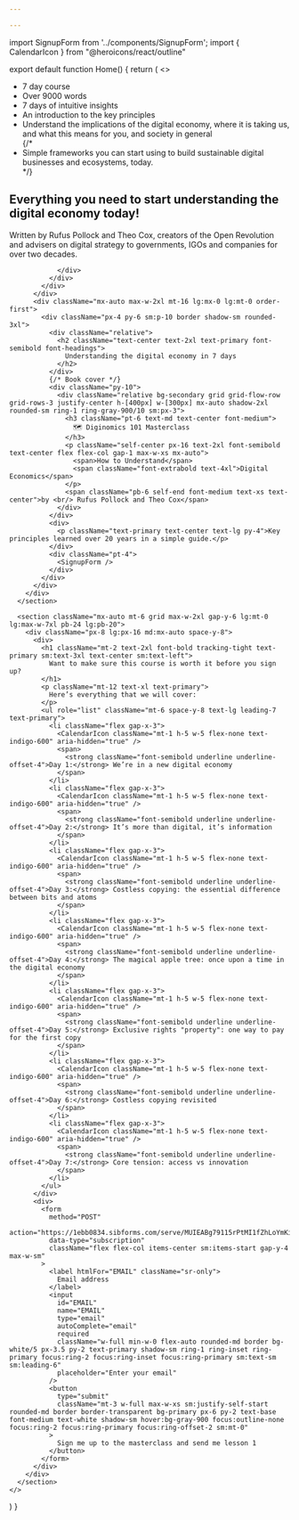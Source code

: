 ```yaml
---

---
```


import SignupForm from '../components/SignupForm';
import { CalendarIcon } from "@heroicons/react/outline"

export default function Home() {
  return (
    <>
      <section className="relative overflow-hidden">
        <div className="mx-auto max-w-7xl pb-20 lg:pt-10 grid lg:grid-cols-2 lg:gap-x-10 px-8 lg:py-20">
          <div className="px-6 lg:px-0 lg:pt-4 mt-16 lg:mx-0 lg:mt-0 md:mx-auto md:max-w-2xl">
            <div className="mx-auto max-w-2xl">
              <div className="max-w-lg">
                <ul className="mt-6 text-lg leading-7 text-primary list-outside list-['\2713']">
                  <li className="pl-2">7 day course</li>
                  <li className="pl-2">Over 9000 words</li>
                  <li className="pl-2">7 days of intuitive insights</li>
                  <li className="pl-2">An introduction to the key principles</li>
                  <li className="pl-2">Understand the implications of the digital economy, where it is taking us, and what this means for you, and society in general</li>
                  {/* <li className="pl-2">Simple frameworks you can start using to build sustainable digital businesses and ecosystems, today.</li> */}
                </ul>
                <h1 className="mt-10 text-2xl font-bold tracking-tight text-primary sm:text-3xl">
                  Everything you need to start understanding the digital economy today!
                </h1>
                <p className="mt-6 text-lg leading-7 text-primary">
                  Written by Rufus Pollock and Theo Cox,
                  creators of the Open Revolution
                  and advisers on digital strategy
                  to governments, IGOs and companies for over two decades.
                </p>
                <div className="">
                  
                </div>
              </div>
            </div>
          </div>
          <div className="mx-auto max-w-2xl mt-16 lg:mx-0 lg:mt-0 order-first">
            <div className="px-4 py-6 sm:p-10 border shadow-sm rounded-3xl">
              <div className="relative">
                <h2 className="text-center text-2xl text-primary font-semibold font-headings">
                  Understanding the digital economy in 7 days
                </h2>
              </div>
              {/* Book cover */}
              <div className="py-10">
                <div className="relative bg-secondary grid grid-flow-row grid-rows-3 justify-center h-[400px] w-[300px] mx-auto shadow-2xl rounded-sm ring-1 ring-gray-900/10 sm:px-3">
                  <h3 className="pt-6 text-md text-center font-medium">
                    🗺️ Diginomics 101 Masterclass
                  </h3>
                  <p className="self-center px-16 text-2xl font-semibold text-center flex flex-col gap-1 max-w-xs mx-auto">
                    <span>How to Understand</span>
                    <span className="font-extrabold text-4xl">Digital Economics</span>
                  </p>
                  <span className="pb-6 self-end font-medium text-xs text-center">by <br/> Rufus Pollock and Theo Cox</span>
                </div>
              </div>
              <div>
                <p className="text-primary text-center text-lg py-4">Key principles learned over 20 years in a simple guide.</p>
              </div>
              <div className="pt-4">
                <SignupForm />
              </div>
            </div>
          </div>
        </div>
      </section>

      <section className="mx-auto mt-6 grid max-w-2xl gap-y-6 lg:mt-0 lg:max-w-7xl pb-24 lg:pb-20">
        <div className="px-8 lg:px-16 md:mx-auto space-y-8">
          <div>
            <h1 className="mt-2 text-2xl font-bold tracking-tight text-primary sm:text-3xl text-center sm:text-left">
              Want to make sure this course is worth it before you sign up?
            </h1>
            <p className="mt-12 text-xl text-primary">
              Here’s everything that we will cover:
            </p>
            <ul role="list" className="mt-6 space-y-8 text-lg leading-7 text-primary">
              <li className="flex gap-x-3">
                <CalendarIcon className="mt-1 h-5 w-5 flex-none text-indigo-600" aria-hidden="true" />
                <span>
                  <strong className="font-semibold underline underline-offset-4">Day 1:</strong> We’re in a new digital economy
                </span>
              </li>
              <li className="flex gap-x-3">
                <CalendarIcon className="mt-1 h-5 w-5 flex-none text-indigo-600" aria-hidden="true" />
                <span>
                  <strong className="font-semibold underline underline-offset-4">Day 2:</strong> It’s more than digital, it’s information
                </span>
              </li>
              <li className="flex gap-x-3">
                <CalendarIcon className="mt-1 h-5 w-5 flex-none text-indigo-600" aria-hidden="true" />
                <span>
                  <strong className="font-semibold underline underline-offset-4">Day 3:</strong> Costless copying: the essential difference between bits and atoms
                </span>
              </li>
              <li className="flex gap-x-3">
                <CalendarIcon className="mt-1 h-5 w-5 flex-none text-indigo-600" aria-hidden="true" />
                <span>
                  <strong className="font-semibold underline underline-offset-4">Day 4:</strong> The magical apple tree: once upon a time in the digital economy
                </span>
              </li>
              <li className="flex gap-x-3">
                <CalendarIcon className="mt-1 h-5 w-5 flex-none text-indigo-600" aria-hidden="true" />
                <span>
                  <strong className="font-semibold underline underline-offset-4">Day 5:</strong> Exclusive rights "property": one way to pay for the first copy
                </span>
              </li>
              <li className="flex gap-x-3">
                <CalendarIcon className="mt-1 h-5 w-5 flex-none text-indigo-600" aria-hidden="true" />
                <span>
                  <strong className="font-semibold underline underline-offset-4">Day 6:</strong> Costless copying revisited
                </span>
              </li>
              <li className="flex gap-x-3">
                <CalendarIcon className="mt-1 h-5 w-5 flex-none text-indigo-600" aria-hidden="true" />
                <span>
                  <strong className="font-semibold underline underline-offset-4">Day 7:</strong> Core tension: access vs innovation
                </span>
              </li>
            </ul>
          </div>
          <div>
            <form
              method="POST"
              action="https://1ebb0834.sibforms.com/serve/MUIEABg79115rPtMI1fZhLoYmKiTdVgnX9y2kqJ2yyzRMcv_w3UsqZZV0CfFLdQsyyVVof0kHf012lqXLGL3aNloY3_yzN7OQyUxiMMWiTHJziOPYJXjbjX2CSNSHXrKU7brIv_gnrtlDXL03YzznNOPlPyXzUGktiyU0WUdfyR9dmsxq5Zal1JWKa8J_SykSjOF6aM8NOn5nIFU"
              data-type="subscription"
              className="flex flex-col items-center sm:items-start gap-y-4 max-w-sm"
            >
              <label htmlFor="EMAIL" className="sr-only">
                Email address
              </label>
              <input
                id="EMAIL"
                name="EMAIL"
                type="email"
                autoComplete="email"
                required
                className="w-full min-w-0 flex-auto rounded-md border bg-white/5 px-3.5 py-2 text-primary shadow-sm ring-1 ring-inset ring-primary focus:ring-2 focus:ring-inset focus:ring-primary sm:text-sm sm:leading-6"
                placeholder="Enter your email"
              />
              <button
                type="submit"
                className="mt-3 w-full max-w-xs sm:justify-self-start rounded-md border border-transparent bg-primary px-6 py-2 text-base font-medium text-white shadow-sm hover:bg-gray-900 focus:outline-none focus:ring-2 focus:ring-primary focus:ring-offset-2 sm:mt-0"
              >
                Sign me up to the masterclass and send me lesson 1
              </button>
            </form>
          </div>
        </div>
      </section>
    </>
  )
}